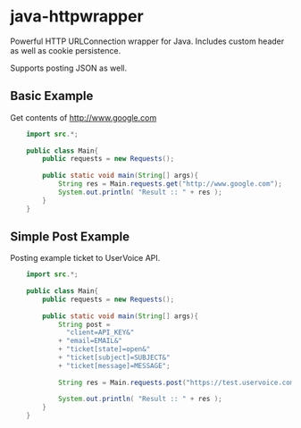 java-httpwrapper
================

Powerful HTTP URLConnection wrapper for Java. Includes custom header as well as cookie persistence.

Supports posting JSON as well.

Basic Example
-------------
Get contents of http://www.google.com

```java
    import src.*;
    
    public class Main{
        public requests = new Requests();
        
        public static void main(String[] args){
    		String res = Main.requests.get("http://www.google.com");
    		System.out.println( "Result :: " + res );
        }
    }
```

Simple Post Example
-------------
Posting example ticket to UserVoice API.

```java
    import src.*;
    
    public class Main{
        public requests = new Requests();
        
        public static void main(String[] args){
    		String post =
    		  "client=API_KEY&"
    		+ "email=EMAIL&"
    		+ "ticket[state]=open&"
    		+ "ticket[subject]=SUBJECT&"
    		+ "ticket[message]=MESSAGE";
    		
    		String res = Main.requests.post("https://test.uservoice.com/api/v1/tickets.json", post);
    		
    		System.out.println( "Result :: " + res );
        }
    }
```
